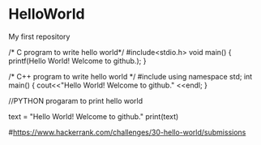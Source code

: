 # HelloWorld
My first repository

/* C program to write hello world*/
#include<stdio.h>
void main()
{
  printf(Hello World! Welcome to github.);
}

/* C++ program to write hello world */
#include<iostream>
  using namespace std;
  int main()
  {
    cout<<"Hello World! Welcome to github." <<endl;
  }
  
//PYTHON progaram to print hello world

text = "Hello World! Welcome to github."
print(text)

#https://www.hackerrank.com/challenges/30-hello-world/submissions
